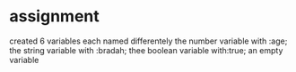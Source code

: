 # assignment
 created 6 variables
 each named differentely
 the number variable with :age;
 the string variable with :bradah;
 thee boolean variable with:true;
an empty variable
